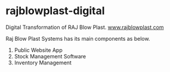 # rajblowplast-digital
Digital Transformation of RAJ Blow Plast.
www.rajblowplast,com

Raj Blow Plast Systems has its main components as below.
1) Public Website App
2) Stock Management Software
3) Inventory Management
